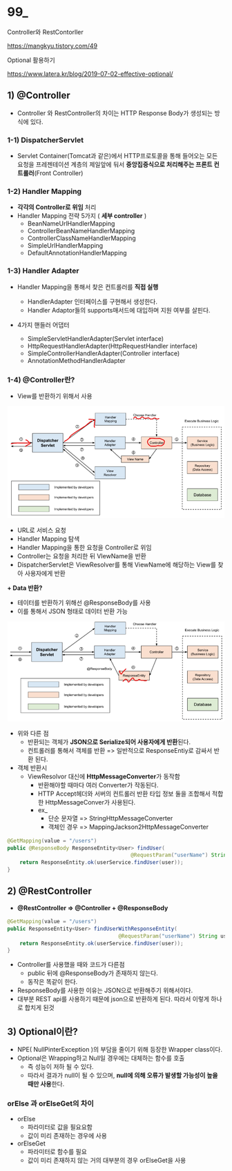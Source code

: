 # 99_

Controller와 RestContorller

https://mangkyu.tistory.com/49



Optional 활용하기

https://www.latera.kr/blog/2019-07-02-effective-optional/

## 1) @Controller 

- Controller 와 RestController의 차이는 HTTP Response Body가 생성되는 방식에 있다.

### 1-1) DispatcherServlet

- Servlet Container(Tomcat과 같은)에서 HTTP프로토콜을 통해 들어오는 모든 요청을 프레젠테이션 계층의 제일앞에 둬서 **중앙집중식으로 처리해주는 프론트 컨트롤러**(Front Controller)

### 1-2) Handler Mapping

- **각각의 Controller로 위임** 처리
- Handler Mapping 전략 5가지 ( **세부 controller** )
  - BeanNameUrlHandlerMapping
  - ControllerBeanNameHandlerMapping
  - ControllerClassNameHandlerMapping
  - SimpleUrlHandlerMapping
  - DefaultAnnotationHandlerMapping

### 1-3) Handler Adapter

- Handler Mapping을 통해서 찾은 컨트롤러를 **직접 실행**
  - HandlerAdapter 인터페이스를 구현해서 생성한다.
  - Handler Adaptor들의 supports매서드에 대입하며 지원 여부를 살핀다.

- 4가지 핸들러 어댑터 
  - SimpleServletHandlerAdapter(Servlet interface)
  - HttpRequestHandlerAdapter(HttpRequestHandler interface)
  - SimpleControllerHandlerAdapter(Controller interface)
  - AnnotationMethodHandlerAdapter



### 1-4) @Controller란?

- View를 반환하기 위해서 사용

<img src="./99_.assets/image-20230220182014828.png" alt="image-20230220182014828" style="zoom:67%;" />

- URL로 서비스 요청
- Handler Mapping 탐색
- Handler Mapping을 통한 요청을  Controller로 위임
- Controller는 요청을 처리한 뒤 VIewName을 반환
- DispatcherServlet은 ViewResolver를 통해 ViewName에 해당하는 View를 찾아 사용자에게 반환

**+ Data 반환?**

- 테이터를 반환하기 위해선 @ResponseBody를 사용
- 이를 통해서 JSON 형태로 데이터 반환 가능

<img src="./99_.assets/image-20230220183359160.png" alt="image-20230220183359160" style="zoom:67%;" />

- 위와 다른 점
  - 반환되는 객체가 **JSON으로 Serialize되어 사용자에게 반환**된다.
  - 컨트롤러를 통해서 객체를 반환 => 일반적으로 ResponseEntiy로 감싸서 반환 된다.
- 객체 반환시
  - ViewResolvor 대신에 **HttpMessageConverter**가 동작함
    - 반환해야할 때마다 여러 Converter가 작동된다.
    - HTTP Accept헤더와 서버의 컨트롤러 반환 타입 정보 둘을 조합해서 적합한 HttpMessageConver가 사용된다.
    - ex_ 
      - 단순 문자열 => StringHttpMessageConverter
      - 객체인 경우 =>  MappingJackson2HttpMessageConverter

```java
@GetMapping(value = "/users")
public @ResponseBody ResponseEntity<User> findUser(
    									@RequestParam("userName") String userName){
    return ResponseEntity.ok(userService.findUser(user));
}
```



## 2) @RestController 

- **@RestController => @Controller + @ResponseBody**

```java
@GetMapping(value = "/users")
public ResponseEntity<User> findUserWithResponseEntity(
    								@RequestParam("userName") String userName){
    return ResponseEntity.ok(userService.findUser(user));
}
```

- Controller를 사용했을 때와 코드가 다른점
  - public 뒤에 @ResponseBody가 존재하지 않는다.
  - 동작은 똑같이 한다. 
- ResponseBody를 사용한 이유는 JSON으로 반환해주기 위해서이다.
- 대부분 REST api를 사용하기 때문에 json으로 반환하게 된다. 따라서 이렇게 하나로 합치게 된것



## 3) Optional이란?

- NPE( NullPinterException )의 부담을 줄이기 위해 등장한 Wrapper class이다.
- Optional은 Wrapping하고 Null일 경우에는 대체하는 함수를 호출
  - 즉 성능이 저하 될 수 있다.
  - 따라서 결과가 null이 될 수 있으며, **null에 의해 오류가 발생할 가능성이 높을 때만 사용**한다.



### orElse 과 orElseGet의 차이

- orElse
  - 파라미터로 값을 필요요함
  - 값이 미리 존재하는 경우에 사용
- orElseGet
  - 파라미터로 함수를 필요
  - 값이 미리 존재하지 않는 거의 대부분의 경우 orElseGet을 사용





















